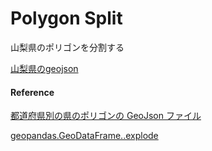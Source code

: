 Polygon Split
===============


山梨県のポリゴンを分割する

[山梨県のgeojson](https://github.com/ohwada/World_Countries/blob/main/geojson/japan_prefectures/geojson/yamanashi.geojson)


#### Reference

[都道府県別の県のポリゴンの GeoJson ファイル](https://github.com/ohwada/World_Countries/tree/main/geojson/japan_prefectures)

[geopandas.GeoDataFrame..explode](https://geopandas.org/en/stable/docs/reference/api/geopandas.GeoDataFrame.explode.html)
